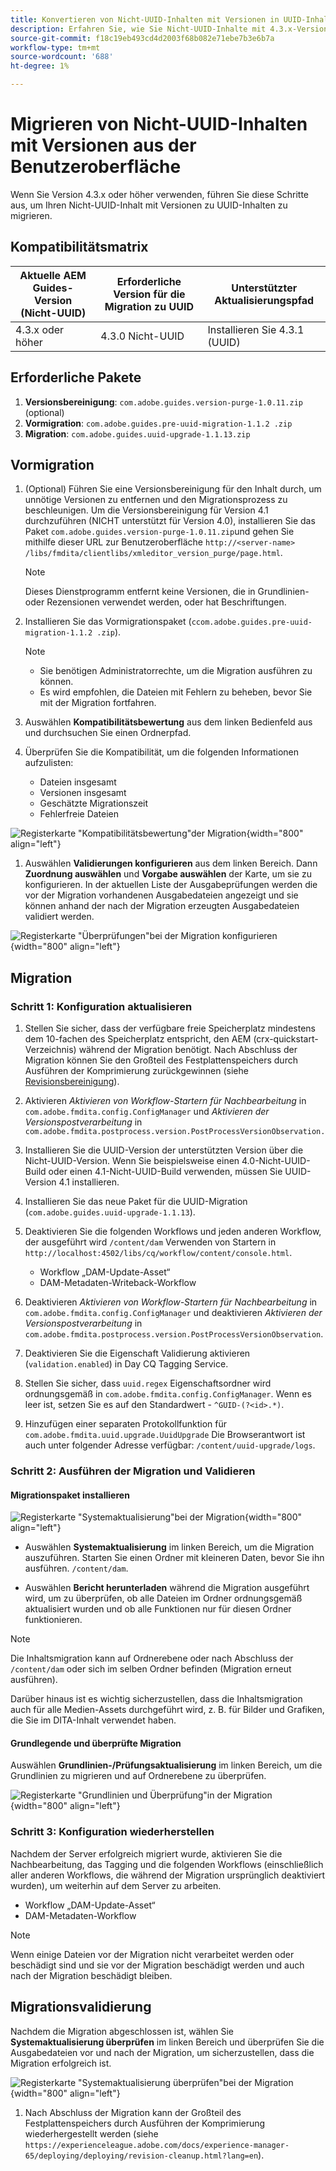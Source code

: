 ```yaml
---
title: Konvertieren von Nicht-UUID-Inhalten mit Versionen in UUID-Inhalte über die Benutzeroberfläche
description: Erfahren Sie, wie Sie Nicht-UUID-Inhalte mit 4.3.x-Versionen migrieren.
source-git-commit: f18c19eb493cd4d2003f68b082e71ebe7b3e6b7a
workflow-type: tm+mt
source-wordcount: '688'
ht-degree: 1%

---
```


# Migrieren von Nicht-UUID-Inhalten mit Versionen aus der Benutzeroberfläche

Wenn Sie Version 4.3.x oder höher verwenden, führen Sie diese Schritte aus, um Ihren Nicht-UUID-Inhalt mit Versionen zu UUID-Inhalten zu migrieren.

## Kompatibilitätsmatrix

| Aktuelle AEM Guides-Version (Nicht-UUID) | Erforderliche Version für die Migration zu UUID | Unterstützter Aktualisierungspfad |
|---|---|---|
| 4.3.x oder höher | 4.3.0 Nicht-UUID | Installieren Sie 4.3.1 (UUID) |

## Erforderliche Pakete

1. **Versionsbereinigung**: `com.adobe.guides.version-purge-1.0.11.zip` (optional)
1. **Vormigration**: `com.adobe.guides.pre-uuid-migration-1.1.2 .zip`
1. **Migration**: `com.adobe.guides.uuid-upgrade-1.1.13.zip`



## Vormigration

1. (Optional) Führen Sie eine Versionsbereinigung für den Inhalt durch, um unnötige Versionen zu entfernen und den Migrationsprozess zu beschleunigen. Um die Versionsbereinigung für Version 4.1 durchzuführen (NICHT unterstützt für Version 4.0), installieren Sie das Paket `com.adobe.guides.version-purge-1.0.11.zip`und gehen Sie mithilfe dieser URL zur Benutzeroberfläche `http://<server-name> /libs/fmdita/clientlibs/xmleditor_version_purge/page.html`.

   >[!NOTE]
   >
   >Dieses Dienstprogramm entfernt keine Versionen, die in Grundlinien- oder Rezensionen verwendet werden, oder hat Beschriftungen.
1. Installieren Sie das Vormigrationspaket (`ccom.adobe.guides.pre-uuid-migration-1.1.2 .zip`).

   >[!NOTE]
   >
   >* Sie benötigen Administratorrechte, um die Migration ausführen zu können.
   >* Es wird empfohlen, die Dateien mit Fehlern zu beheben, bevor Sie mit der Migration fortfahren.

1. Auswählen **Kompatibilitätsbewertung**  aus dem linken Bedienfeld aus und durchsuchen Sie einen Ordnerpfad.
1. Überprüfen Sie die Kompatibilität, um die folgenden Informationen aufzulisten:
   * Dateien insgesamt
   * Versionen insgesamt
   * Geschätzte Migrationszeit
   * Fehlerfreie Dateien



![Registerkarte &quot;Kompatibilitätsbewertung&quot;der Migration](assets/migration-compatibility-assessment.png){width="800" align="left"}


1. Auswählen **Validierungen konfigurieren** aus dem linken Bereich. Dann **Zuordnung auswählen** und **Vorgabe auswählen** der Karte, um sie zu konfigurieren. In der aktuellen Liste der Ausgabeprüfungen werden die vor der Migration vorhandenen Ausgabedateien angezeigt und sie können anhand der nach der Migration erzeugten Ausgabedateien validiert werden.

![Registerkarte &quot;Überprüfungen&quot;bei der Migration konfigurieren](assets/migration-configure-validation.png){width="800" align="left"}




## Migration

### Schritt 1: Konfiguration aktualisieren

1. Stellen Sie sicher, dass der verfügbare freie Speicherplatz mindestens dem 10-fachen des Speicherplatz entspricht, den AEM (crx-quickstart-Verzeichnis) während der Migration benötigt. Nach Abschluss der Migration können Sie den Großteil des Festplattenspeichers durch Ausführen der Komprimierung zurückgewinnen (siehe [Revisionsbereinigung](https://experienceleague.adobe.com/docs/experience-manager-65/deploying/deploying/revision-cleanup.html?lang=de)).

1. Aktivieren *Aktivieren von Workflow-Startern für Nachbearbeitung* in `com.adobe.fmdita.config.ConfigManager` und *Aktivieren der Versionspostverarbeitung* in `com.adobe.fmdita.postprocess.version.PostProcessVersionObservation.`

1. Installieren Sie die UUID-Version der unterstützten Version über die Nicht-UUID-Version. Wenn Sie beispielsweise einen 4.0-Nicht-UUID-Build oder einen 4.1-Nicht-UUID-Build verwenden, müssen Sie UUID-Version 4.1 installieren.

1. Installieren Sie das neue Paket für die UUID-Migration (`com.adobe.guides.uuid-upgrade-1.1.13`).

1. Deaktivieren Sie die folgenden Workflows und jeden anderen Workflow, der ausgeführt wird `/content/dam` Verwenden von Startern in `http://localhost:4502/libs/cq/workflow/content/console.html`.

   * Workflow „DAM-Update-Asset“
   * DAM-Metadaten-Writeback-Workflow

1. Deaktivieren *Aktivieren von Workflow-Startern für Nachbearbeitung* in `com.adobe.fmdita.config.ConfigManager` und deaktivieren *Aktivieren der Versionspostverarbeitung* in `com.adobe.fmdita.postprocess.version.PostProcessVersionObservation`.

1. Deaktivieren Sie die Eigenschaft Validierung aktivieren (`validation.enabled`) in Day CQ Tagging Service.

1. Stellen Sie sicher, dass `uuid.regex` Eigenschaftsordner wird ordnungsgemäß in `com.adobe.fmdita.config.ConfigManager`. Wenn es leer ist, setzen Sie es auf den Standardwert - `^GUID-(?<id>.*)`.
1. Hinzufügen einer separaten Protokollfunktion für `com.adobe.fmdita.uuid.upgrade.UuidUpgrade` Die Browserantwort ist auch unter folgender Adresse verfügbar: `/content/uuid-upgrade/logs`.

### Schritt 2: Ausführen der Migration und Validieren

#### Migrationspaket installieren

![Registerkarte &quot;Systemaktualisierung&quot;bei der Migration](assets/migration-system-upgrade.png){width="800" align="left"}

* Auswählen **Systemaktualisierung** im linken Bereich, um die Migration auszuführen. Starten Sie einen Ordner mit kleineren Daten, bevor Sie ihn ausführen. `/content/dam`.

* Auswählen **Bericht herunterladen** während die Migration ausgeführt wird, um zu überprüfen, ob alle Dateien im Ordner ordnungsgemäß aktualisiert wurden und ob alle Funktionen nur für diesen Ordner funktionieren.


>[!NOTE]
>
> Die Inhaltsmigration kann auf Ordnerebene oder nach Abschluss der `/content/dam` oder sich im selben Ordner befinden (Migration erneut ausführen).

Darüber hinaus ist es wichtig sicherzustellen, dass die Inhaltsmigration auch für alle Medien-Assets durchgeführt wird, z. B. für Bilder und Grafiken, die Sie im DITA-Inhalt verwendet haben.

#### Grundlegende und überprüfte Migration

Auswählen **Grundlinien-/Prüfungsaktualisierung** im linken Bereich, um die Grundlinien zu migrieren und auf Ordnerebene zu überprüfen.

![Registerkarte &quot;Grundlinien und Überprüfung&quot;in der Migration](assets/migration-baseline-review-upgrade.png){width="800" align="left"}


### Schritt 3: Konfiguration wiederherstellen

Nachdem der Server erfolgreich migriert wurde, aktivieren Sie die Nachbearbeitung, das Tagging und die folgenden Workflows (einschließlich aller anderen Workflows, die während der Migration ursprünglich deaktiviert wurden), um weiterhin auf dem Server zu arbeiten.

* Workflow „DAM-Update-Asset“
* DAM-Metadaten-Workflow

>[!NOTE]
>
>Wenn einige Dateien vor der Migration nicht verarbeitet werden oder beschädigt sind und sie vor der Migration beschädigt werden und auch nach der Migration beschädigt bleiben.

## Migrationsvalidierung

Nachdem die Migration abgeschlossen ist, wählen Sie **Systemaktualisierung überprüfen** im linken Bereich und überprüfen Sie die Ausgabedateien vor und nach der Migration, um sicherzustellen, dass die Migration erfolgreich ist.

![Registerkarte &quot;Systemaktualisierung überprüfen&quot;bei der Migration](assets/migration-validate-system-upgrade.png){width="800" align="left"}


1. Nach Abschluss der Migration kann der Großteil des Festplattenspeichers durch Ausführen der Komprimierung wiederhergestellt werden (siehe `https://experienceleague.adobe.com/docs/experience-manager-65/deploying/deploying/revision-cleanup.html?lang=en`).

